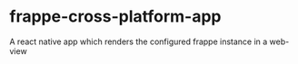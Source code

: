 # frappe-cross-platform-app
A react native app which renders the configured frappe instance in a web-view
